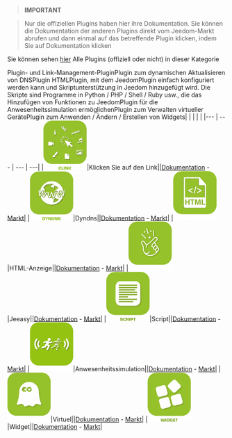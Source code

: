 
>**IMPORTANT**

>Nur die offiziellen Plugins haben hier ihre Dokumentation. Sie können die Dokumentation der anderen Plugins direkt vom Jeedom-Markt abrufen und dann einmal auf das betreffende Plugin klicken, indem Sie auf Dokumentation klicken


Sie können sehen [hier](https://market.jeedom.com/index.php?v=d&p=market&type=plugin&categorie=programming) Alle Plugins (offiziell oder nicht) in dieser Kategorie

Plugin- und Link-Management-PluginPlugin zum dynamischen Aktualisieren von DNSPlugin HTMLPlugin, mit dem JeedomPlugin einfach konfiguriert werden kann und Skriptunterstützung in Jeedom hinzugefügt wird. Die Skripte sind Programme in Python / PHP / Shell / Ruby usw., die das Hinzufügen von Funktionen zu JeedomPlugin für die Anwesenheitssimulation ermöglichenPlugin zum Verwalten virtueller GerätePlugin zum Anwenden / Ändern / Erstellen von Widgets| | | | |
|--- | --- | --- | ---|
|<img src="clink/clink_icon.png" width="100" />|Klicken Sie auf den Link||[Dokumentation](clink/index.md) - [Markt](https://market.jeedom.com/index.php?v=d&p=market_display&id=1867)|
|<img src="dyndns/dyndns_icon.png" width="100" />|Dyndns||[Dokumentation](dyndns/index.md) - [Markt](https://market.jeedom.com/index.php?v=d&p=market_display&id=1928)|
|<img src="htmldisplay/htmldisplay_icon.png" width="100" />|HTML-Anzeige||[Dokumentation](htmldisplay/index.md) - [Markt](https://market.jeedom.com/index.php?v=d&p=market_display&id=3843)|
|<img src="jeeasy/jeeasy_icon.png" width="100" />|Jeeasy||[Dokumentation](jeeasy/index.md) - [Markt](https://market.jeedom.com/index.php?v=d&p=market_display&id=3828)|
|<img src="script/script_icon.png" width="100" />|Script||[Dokumentation](script/index.md) - [Markt](https://market.jeedom.com/index.php?v=d&p=market_display&id=20)|
|<img src="simupre/simupre_icon.png" width="100" />|Anwesenheitssimulation||[Dokumentation](simupre/index.md) - [Markt](https://market.jeedom.com/index.php?v=d&p=market_display&id=3762)|
|<img src="virtual/virtual_icon.png" width="100" />|Virtuel||[Dokumentation](virtual/index.md) - [Markt](https://market.jeedom.com/index.php?v=d&p=market_display&id=21)|
|<img src="widget/widget_icon.png" width="100" />|Widget||[Dokumentation](widget/index.md) - [Markt](https://market.jeedom.com/index.php?v=d&p=market_display&id=9)|
